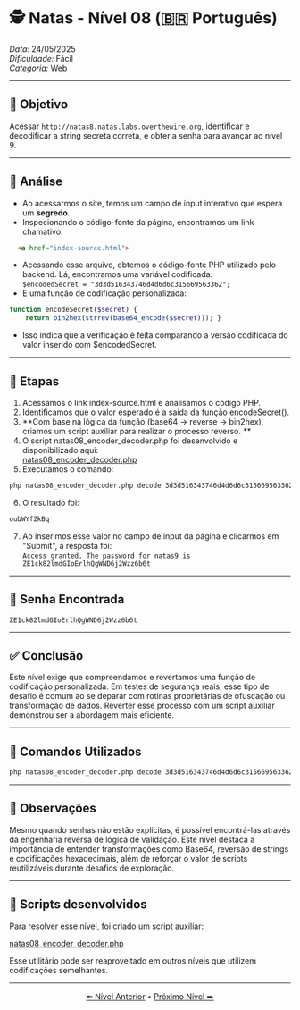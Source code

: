 # 🕵️ Natas - Nível 08 (🇧🇷 Português)  
*Data:* 24/05/2025  
*Dificuldade:* Fácil  
*Categoria:* Web

---

## 🎯 Objetivo

Acessar `http://natas8.natas.labs.overthewire.org`, identificar e decodificar a string secreta correta, e obter a senha para avançar ao nível 9.

---

## 🔎 Análise

- Ao acessarmos o site, temos um campo de input interativo que espera um **segredo**.
- Inspecionando o código-fonte da página, encontramos um link chamativo:
```html
  <a href="index-source.html">
```
- Acessando esse arquivo, obtemos o código-fonte PHP utilizado pelo backend. Lá, encontramos uma variável codificada:   
 `$encodedSecret = "3d3d516343746d4d6d6c315669563362";`
- E uma função de codificação personalizada:
```php
function encodeSecret($secret) {
    return bin2hex(strrev(base64_encode($secret))); }
```
- Isso indica que a verificação é feita comparando a versão codificada do valor inserido com $encodedSecret. 

---

## 🧱 Etapas

1. Acessamos o link index-source.html e analisamos o código PHP.   
2. Identificamos que o valor esperado é a saída da função encodeSecret().   
3. **Com base na lógica da função (base64 → reverse → bin2hex), criamos um script auxiliar para realizar o processo reverso. **
4. O script natas08_encoder_decoder.php foi desenvolvido e disponibilizado aqui:   
[natas08_encoder_decoder.php](https://github.com/ItacarambiSec/Projects/blob/main/Ctf-scripts/Overthewire_natas/natas08_encoder_decoder.md)
6. Executamos o comando:
```bash
php natas08_encoder_decoder.php decode 3d3d516343746d4d6d6c315669563362
```
6. O resultado foi:
```bash
oubWYf2kBq
```
7. Ao inserimos esse valor no campo de input da página e clicarmos em "Submit", a resposta foi:   
`Access granted. The password for natas9 is ZE1ck82lmdGIoErlhQgWND6j2Wzz6b6t`

---

## 🔑 Senha Encontrada

```
ZE1ck82lmdGIoErlhQgWND6j2Wzz6b6t
```

---

## ✅ Conclusão

Este nível exige que compreendamos e revertamos uma função de codificação personalizada.
Em testes de segurança reais, esse tipo de desafio é comum ao se deparar com rotinas proprietárias de ofuscação ou transformação de dados.
Reverter esse processo com um script auxiliar demonstrou ser a abordagem mais eficiente.

---

## 🧪 Comandos Utilizados
```bash
php natas08_encoder_decoder.php decode 3d3d516343746d4d6d6c315669563362
```
---

## 🧠 Observações

Mesmo quando senhas não estão explícitas, é possível encontrá-las através da engenharia reversa de lógica de validação.
Este nível destaca a importância de entender transformações como Base64, reversão de strings e codificações hexadecimais, além de reforçar o valor de scripts reutilizáveis durante desafios de exploração.

---

## 📎 Scripts desenvolvidos

Para resolver esse nível, foi criado um script auxiliar:

[natas08_encoder_decoder.php](https://github.com/ItacarambiSec/Projects/blob/main/Ctf-scripts/Overthewire_natas/natas08_encoder_decoder.md)

Esse utilitário pode ser reaproveitado em outros níveis que utilizem codificações semelhantes.

---

<p align="center"> <a href="../Natas07/Readme-BR.md">⬅️ Nível Anterior</a> • <a href="../Natas09/Readme-BR.md">Próximo Nível ➡️</a> </p>
